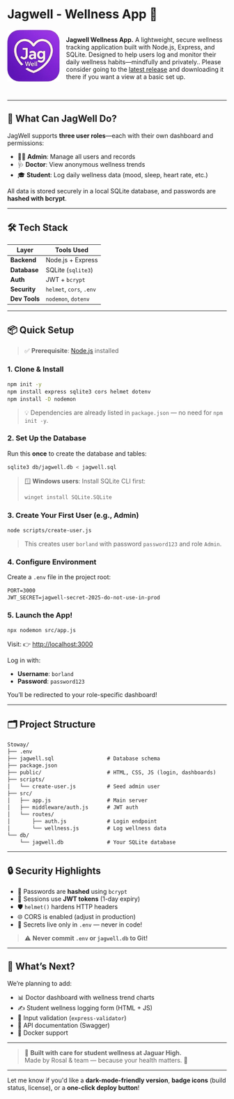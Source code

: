 # Jagwell - Wellness App 🌿  
<img src="pictures/logo.png" alt="Stoway Logo" width="120" align = "left" style="margin-right:15px"/> 

<div style="display: flex; flex-direction: column; gap: 2px;">
<p> <strong>Jagwell Wellness App.</strong> A lightweight, secure wellness tracking application built with Node.js, Express, and SQLite. Designed to help users log and monitor their daily wellness habits—mindfully and privately.. Please consider going to the <a href="https://github.com/JustUsingaWebsite/JagWell/releases">latest release</a> and downloading it there if you want a view at a basic set up.</p>
</div>

<br>

---

## 🌟 What Can JagWell Do?

JagWell supports **three user roles**—each with their own dashboard and permissions:

- 👩‍💼 **Admin**: Manage all users and records  
- 🩺 **Doctor**: View anonymous wellness trends  
- 🎓 **Student**: Log daily wellness data (mood, sleep, heart rate, etc.)

All data is stored securely in a local SQLite database, and passwords are **hashed with bcrypt**.

---

## 🛠️ Tech Stack

| Layer        | Tools Used                          |
|--------------|-------------------------------------|
| **Backend**  | Node.js + Express                   |
| **Database** | SQLite (`sqlite3`)                  |
| **Auth**     | JWT + `bcrypt`                      |
| **Security** | `helmet`, `cors`, `.env`            |
| **Dev Tools**| `nodemon`, `dotenv`                 |

---

## 📦 Quick Setup

> ✅ **Prerequisite**: [Node.js](https://nodejs.org/) installed

### 1. Clone & Install
```bash
npm init -y
npm install express sqlite3 cors helmet dotenv
npm install -D nodemon
```

> 💡 Dependencies are already listed in `package.json` — no need for `npm init -y`.

### 2. Set Up the Database
Run this **once** to create the database and tables:
```bash
sqlite3 db/jagwell.db < jagwell.sql
```

> 🪟 **Windows users**: Install SQLite CLI first:
> ```bash
> winget install SQLite.SQLite
> ```

### 3. Create Your First User (e.g., Admin)
```bash
node scripts/create-user.js
```
> This creates user `borland` with password `password123` and role `Admin`.

### 4. Configure Environment
Create a `.env` file in the project root:
```env
PORT=3000
JWT_SECRET=jagwell-secret-2025-do-not-use-in-prod
```

### 5. Launch the App!
```bash
npx nodemon src/app.js
```
Visit: 👉 [http://localhost:3000](http://localhost:3000)

Log in with:
- **Username**: `borland`
- **Password**: `password123`

You’ll be redirected to your role-specific dashboard!

---

## 🗂️ Project Structure

```
Stoway/
├── .env
├── jagwell.sql                 # Database schema
├── package.json
├── public/                     # HTML, CSS, JS (login, dashboards)
├── scripts/
│   └── create-user.js          # Seed admin user
├── src/
│   ├── app.js                  # Main server
│   ├── middleware/auth.js      # JWT auth
│   └── routes/
│       ├── auth.js             # Login endpoint
│       └── wellness.js         # Log wellness data
└── db/
    └── jagwell.db              # Your SQLite database
```

---

## 🔒 Security Highlights

- 🔑 Passwords are **hashed** using `bcrypt`
- 🪪 Sessions use **JWT tokens** (1-day expiry)
- 🛡️ `helmet()` hardens HTTP headers
- 🌐 CORS is enabled (adjust in production)
- 🤫 Secrets live only in `.env` — never in code!

> ⚠️ **Never commit `.env` or `jagwell.db` to Git!**

---

## 🧪 What’s Next?

We’re planning to add:
- 📊 Doctor dashboard with wellness trend charts  
- ✍️ Student wellness logging form (HTML + JS)  
- 🧪 Input validation (`express-validator`)  
- 📄 API documentation (Swagger)  
- 🐳 Docker support  

---

> 💚 **Built with care for student wellness at Jaguar High.**  
> Made by Rosal & team — because your health matters. 🌿

--- 

Let me know if you'd like a **dark-mode-friendly version**, **badge icons** (build status, license), or a **one-click deploy button**!